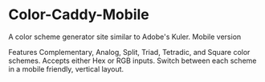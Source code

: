 # Color-Caddy-Mobile
A color scheme generator site similar to Adobe's Kuler. Mobile version

Features Complementary, Analog, Split, Triad, Tetradic, and Square color schemes. Accepts either Hex or RGB inputs.
Switch between each scheme in a mobile friendly, vertical layout.
